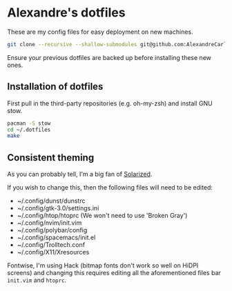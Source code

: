 # Alexandre's dotfiles

These are my config files for easy deployment on new machines.

```bash
git clone --recursive --shallow-submodules git@github.com:AlexandreCarlton/dotfiles.git ~/.dotfiles
```
Ensure your previous dotfiles are backed up before installing these new ones.

## Installation of dotfiles
First pull in the third-party repositories (e.g. oh-my-zsh) and install GNU
stow.
```bash
pacman -S stow
cd ~/.dotfiles
make
```

## Consistent theming
As you can probably tell, I'm a big fan of
[Solarized](https://ethanschoover.com/solarized).

If you wish to change this, then the following files will need to be edited:

 - ~/.config/dunst/dunstrc
 - ~/.config/gtk-3.0/settings.ini
 - ~/.config/htop/htoprc (We won't need to use 'Broken Gray')
 - ~/.config/nvim/init.vim
 - ~/.config/polybar/config
 - ~/.config/spacemacs/init.el
 - ~/.config/Trolltech.conf
 - ~/.config/X11/Xresources

Fontwise, I'm using Hack (bitmap fonts don't work so well on HiDPI screens) and
changing this requires editing all the aforementioned files bar `init.vim` and
`htoprc`.
